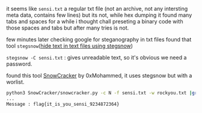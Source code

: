 it seems like `sensi.txt` a regular txt file (not an archive, not any intersting meta data, contains few lines) but its not, while hex dumping it found many tabs and spaces for a while i thought chall preseting a binary code with those spaces and tabs but after many tries is not.

few minutes later checking google  for steganography in txt files found that tool `stegsnow`([hide text in text files using stegsnow](https://delightlylinux.wordpress.com/2016/12/14/hide-text-in-text-files-using-stegsnow/))

`stegsnow -C sensi.txt` : gives unreadable text, so it's obvious we need a password.

found this tool [SnowCracker](https://github.com/0xMohammed/SnowCracker) by 0xMohammed, it uses stegsnow but with a worlist.

```sh
python3 SnowCracker/snowcracker.py -c N -f sensi.txt -w rockyou.txt |grep -P "flag{(.*)}" --ignore-case
...
Message : flag{it_is_you_sensi_9234872364}
```